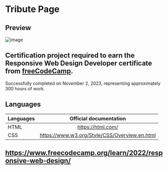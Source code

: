 # Tribute Page

## Preview
![image](https://github.com/buenodeandrade/fcc-tribute-page/assets/147355115/5e6a3023-8119-4669-a7c6-bae7146e543f)
## Certification project required to earn the Responsive Web Design Developer certificate from [freeCodeCamp](https://www.freecodecamp.org/).
Successfully completed on November 2, 2023, representing approximately 300 hours of work.

## Languages
| Languages | Official documentation                        |
|-----------|:---------------------------------------------:|
| HTML      | https://html.com/                             |
| CSS       | https://www.w3.org/Style/CSS/Overview.en.html |  

## https://www.freecodecamp.org/learn/2022/responsive-web-design/

